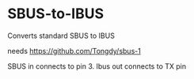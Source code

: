 # SBUS-to-IBUS
Converts standard  SBUS to IBUS

needs https://github.com/Tongdy/sbus-1

SBUS in connects to pin 3.
Ibus out connects to TX pin
